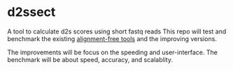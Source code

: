 # d2ssect
A tool to calculate d2s scores using short fastq reads
This repo will test and benchmark the existing [alignment-free tools](https://github.com/chanlab-genomics/alignment-free-tools) and the improving versions.

The improvements will be focus on the speeding and user-interface. The benchmark will be about speed, accuracy, and scalablity.
